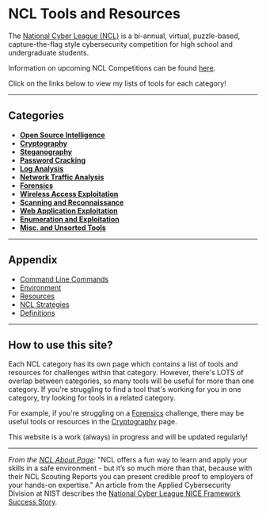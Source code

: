 # NCL Tools and Resources
The [National Cyber League (NCL)](https://nationalcyberleague.org/) is a bi-annual, virtual, puzzle-based, capture-the-flag style cybersecurity competition for high school and undergraduate students. 

Information on upcoming NCL Competitions can be found [here](https://nationalcyberleague.org/competition).

Click on the links below to view my lists of tools for each category!


---

## Categories
- [**Open Source Intelligence**][osint-tools]
- [**Cryptography**][crypto-tools]
- [**Steganography**][stego-tools]
- [**Password Cracking**][password-tools]
- [**Log Analysis**][log-tools]
- [**Network Traffic Analysis**][network-tools]
- [**Forensics**][forensics-tools]
- [**Wireless Access Exploitation**][wireless-tools]
- [**Scanning and Reconnaissance**][scanrecon-tools]
- [**Web Application Exploitation**][web-tools]
- [**Enumeration and Exploitation**][enum-tools]
- [**Misc. and Unsorted Tools**][misc-tools]


---

## Appendix
- [Command Line Commands][cmdlinecmds-apx]
- [Environment][environment-apx]
- [Resources][resources-apx]
- [NCL Strategies][strategies-apx]
- [Definitions][definitions-apx]


---

## How to use this site?

Each NCL category has its own page which contains a list of tools and resources for challenges within that category. 
However, there's LOTS of overlap between categories, so many tools will be useful for more than one category. 
If you're struggling to find a tool that's working for you in one category, try looking for tools in a related category.

For example, if you're struggling on a [Forensics][forensics-tools] challenge, there may be useful tools or resources in the [Cryptography][crypto-tools] page.

This website is a work (always) in progress and will be updated regularly!

---

*From the [NCL About Page](https://nationalcyberleague.org/about):* "NCL offers a fun way to learn and apply your skills in a safe environment - but it’s so much more than that, because with their NCL Scouting Reports you can present credible proof to employers of your hands-on expertise."
An article from the Applied Cybersecurity Division at NIST describes the [National Cyber League NICE Framework Success Story](https://www.nist.gov/itl/applied-cybersecurity/nice/nice-framework-resource-center/nice-framework-success-story-national).  


[osint-tools]:	   /tools/osint-tools.md
[crypto-tools]:	   /tools/cryptography-tools.md
[stego-tools]:	   /tools/steg-tools.md
[password-tools]:  /tools/password-cracking-tools.md
[log-tools]:	   /tools/log-analysis-tools.md
[network-tools]:   /tools/network-traffic-analysis-tools.md
[forensics-tools]: /tools/forensics-tools.md
[wireless-tools]:  /tools/wireless-access-exploit-tools.md
[scanrecon-tools]: /tools/scanning-recon-tools.md
[web-tools]: 	   /tools/web-app-exploit-tools.md
[enum-tools]: 	   /tools/enumeration-exploit-tools.md
[misc-tools]:      /tools/misc-tools.md
[cmdlinecmds-apx]: /appendix/cmd-line-cmds.md
[environment-apx]: /appendix/environment.md
[resources-apx]:   /appendix/resources.md
[strategies-apx]:  /appendix/ncl-strategies.md
[definitions-apx]: /appendix/definitions.md


